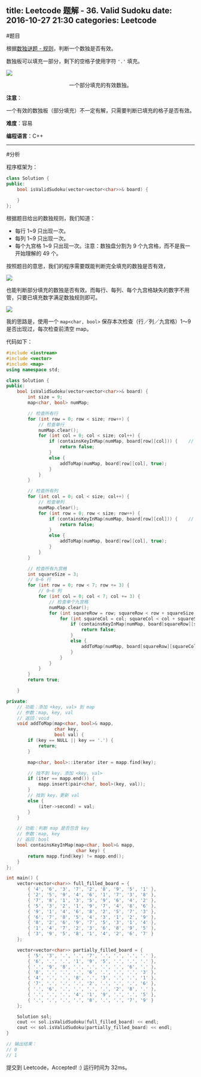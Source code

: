 title: Leetcode 题解 - 36. Valid Sudoku
date: 2016-10-27 21:30
categories: Leetcode
---

#题目

根据[数独谜题 - 规则](http://sudoku.com.au/TheRules.aspx)，判断一个数独是否有效。

数独板可以填充一部分，剩下的空格子使用字符 `'.'` 填充。

![](/images/leetcode/36-valid-sudoku/partially-filled-sudoku.png)

<center>一个部分填充的有效数独。</center>

<!-- more -->

**注意**：

一个有效的数独板（部分填充）不一定有解，只需要判断已填充的格子是否有效。

**难度**：容易

**编程语言**：C++

---

#分析

程序框架为：

```cpp
class Solution {
public:
    bool isValidSudoku(vector<vector<char>>& board) {
        
    }
};
```

根据题目给出的数独规则，我们知道：

* 每行 1~9 只出现一次。
* 每列 1~9 只出现一次。
* 每个九宫格 1~9 只出现一次。注意：数独盘分割为 9 个九宫格，而不是我一开始理解的 49 个。

按照题目的意思，我们的程序需要既能判断完全填充的数独是否有效，

![](/images/leetcode/36-valid-sudoku/fully-filled-sudoku.jpg)

也能判断部分填充的数独是否有效。而每行、每列、每个九宫格缺失的数字不用管，只要已填充数字满足数独规则即可。

![](/images/leetcode/36-valid-sudoku/partially-filled-sudoku.png)

我的思路是，使用一个 `map<char, bool>` 保存本次检查（行／列／九宫格）1～9 是否出现过，每次检查前清空 map。

代码如下：

```cpp
#include <iostream>
#include <vector>
#include <map>
using namespace std;

class Solution {
public:
    bool isValidSudoku(vector<vector<char>>& board) {
        int size = 9;
        map<char, bool> numMap;

        // 检查所有行
        for (int row = 0; row < size; row++) {
            // 检查单行
            numMap.clear();
            for (int col = 0; col < size; col++) {
                if (containsKeyInMap(numMap, board[row][col])) {    // 1~9 出现过两次
                    return false;
                }
                else {
                    addToMap(numMap, board[row][col], true);
                }
            }
        }

        // 检查所有列
        for (int col = 0; col < size; col++) {
            // 检查单列
            numMap.clear();
            for (int row = 0; row < size; row++) {
                if (containsKeyInMap(numMap, board[row][col])) {    // 1~9 出现过两次
                    return false;
                }
                else {
                    addToMap(numMap, board[row][col], true);
                }
            }
        }

        // 检查所有九宫格
        int squareSize = 3;
        // 0~6 行
        for (int row = 0; row < 7; row += 3) {
            // 0~6 列
            for (int col = 0; col < 7; col += 3) {
                // 检查单个九宫格
                numMap.clear();
                for (int squareRow = row; squareRow < row + squareSize; squareRow++) {
                    for (int squareCol = col; squareCol < col + squareSize; squareCol++) {
                        if (containsKeyInMap(numMap, board[squareRow][squareCol])) {     // 1~9 出现过两次
                            return false;
                        }
                        else {
                            addToMap(numMap, board[squareRow][squareCol], true);
                        }
                    }
                }
            }
        }
        return true;

    }

private:
    // 功能：添加 <key, val> 到 map
    // 参数：map, key, val
    // 返回：void
    void addToMap(map<char, bool>& mapp,
                  char key,
                  bool val) {
        if (key == NULL || key == '.') {
            return;
        }

        map<char, bool>::iterator iter = mapp.find(key);

        // 找不到 key，添加 <key, val>
        if (iter == mapp.end()) {
            mapp.insert(pair<char, bool>(key, val));
        }
        // 找到 key，更新 val
        else {
            (iter->second) = val;
        }
    }

    // 功能：判断 map 是否包含 key
    // 参数：map, key
    // 返回：bool
    bool containsKeyInMap(map<char, bool>& mapp,
                          char key) {
        return mapp.find(key) != mapp.end();
    }
};

int main() {
    vector<vector<char>> full_filled_board = {
        { '4', '6', '3', '7', '2', '8', '9', '5', '1' },
        { '2', '5', '9', '4', '6', '1', '7', '3', '8' },
        { '7', '8', '1', '3', '5', '9', '6', '4', '2' },
        { '5', '3', '2', '1', '9', '7', '4', '8', '6' },
        { '9', '1', '4', '6', '8', '2', '5', '7', '3' },
        { '6', '7', '8', '5', '4', '3', '1', '2', '9' },
        { '8', '2', '6', '9', '7', '5', '3', '1', '4' },
        { '1', '4', '7', '2', '3', '6', '8', '9', '5' },
        { '3', '9', '5', '8', '1', '4', '2', '6', '7' }
    };

    vector<vector<char>> partially_filled_board = {
        { '5', '3', '.', '.', '7', '.', '.', '.', '.' },
        { '6', '.', '.', '1', '9', '5', '.', '.', '.' },
        { '.', '9', '8', '.', '.', '.', '.', '6', '.' },
        { '8', '.', '.', '.', '6', '.', '.', '.', '3' },
        { '4', '.', '.', '8', '.', '3', '.', '.', '1' },
        { '7', '.', '.', '.', '2', '.', '.', '.', '6' },
        { '.', '6', '.', '.', '.', '.', '2', '8', '.' },
        { '.', '.', '.', '4', '1', '9', '.', '.', '5' },
        { '.', '.', '.', '.', '8', '.', '.', '7', '9' }
    };

    Solution sol;
    cout << sol.isValidSudoku(full_filled_board) << endl;
    cout << sol.isValidSudoku(partially_filled_board) << endl;
}

// 输出结果：
// 0
// 1
```

提交到 Leetcode，Accepted! :) 运行时间为 32ms。
